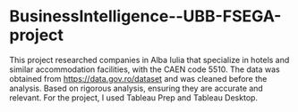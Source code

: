 # BusinessIntelligence--UBB-FSEGA-project

This project researched companies in Alba Iulia that specialize in hotels and similar accommodation facilities, with the CAEN code 5510. The data was obtained from https://data.gov.ro/dataset and was cleaned before the analysis. Based on rigorous analysis, ensuring they are accurate and relevant. For the project, I used Tableau Prep and Tableau Desktop.
